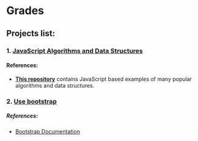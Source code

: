 # Grades

## Projects list:

### 1. [JavaScript Algorithms and Data Structures](https://github.com/Zalmar/grades/tree/master/algorithms-and-data-structures)

#### References:

- [**This repository**](https://github.com/trekhleb/javascript-algorithms) contains JavaScript based examples of many popular algorithms and data structures.

### 2. [Use bootstrap](https://github.com/Zalmar/grades/tree/master/use-bootstrap)

##### References:

- [Bootstrap Documentation](https://getbootstrap.com/docs/4.4/getting-started/introduction/)

